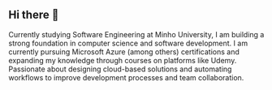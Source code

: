 ## Hi there 👋

Currently studying Software Engineering at Minho University, I am building a strong foundation in computer science and software development. I am currently pursuing Microsoft Azure (among others) certifications and expanding my knowledge through courses on platforms like Udemy. Passionate about designing cloud-based solutions and automating workflows to improve development processes and team collaboration.
